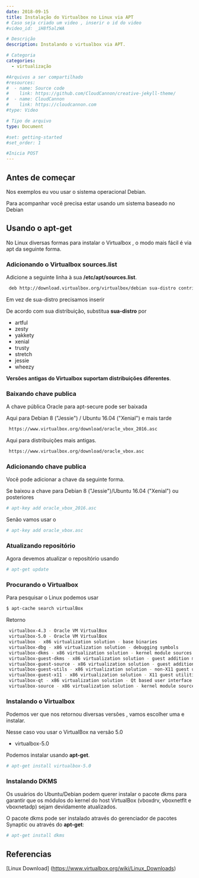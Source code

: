 ```yaml
---
date: 2018-09-15
title: Instalação do Virtualbox no Linux via APT
# Caso seja criado um video , inserir o id do video
#video_id: _iH8f5alzWA

# Descrição
description: Instalando o virtualbox via APT.

# Categoria
categories:
  - virtualização

#Arquivos a ser compartilhado
#resources:
#  - name: Source code
#    link: https://github.com/CloudCannon/creative-jekyll-theme/
#  - name: CloudCannon
#    link: https://cloudcannon.com
#type: Video

# Tipo de arquivo
type: Document

#set: getting-started
#set_order: 1

#Inicia POST
---
```


## Antes de começar
Nos exemplos eu vou usar o sistema operacional Debian.

Para acompanhar você precisa estar usando um sistema baseado no Debian

## Usando o apt-get
No Linux diversas formas para instalar o Virtualbox , o modo mais fácil é via apt da seguinte forma.


### Adicionando o Virtualbox sources.list
Adicione a seguinte linha à sua **/etc/apt/sources.list**.

```sh
 deb http://download.virtualbox.org/virtualbox/debian sua-distro contrib
```

Em vez de sua-distro precisamos inserir

De acordo com sua distribuição, substitua **sua-distro** por 

- artful
- zesty
- yakkety
- xenial
- trusty
- stretch
- jessie
- wheezy 


**Versões antigas do Virtualbox suportam distribuições diferentes**.

### Baixando chave publica
A chave pública Oracle para apt-secure pode ser baixada

Aqui para Debian 8 ("Jessie") / Ubuntu 16.04 ("Xenial") e mais tarde
```sh
 https://www.virtualbox.org/download/oracle_vbox_2016.asc
```

Aqui para distribuições mais antigas.
```sh
 https://www.virtualbox.org/download/oracle_vbox.asc
```

### Adicionando chave publica
Você pode adicionar a chave da seguinte forma.

Se baixou a chave para Debian 8 ("Jessie")/Ubuntu 16.04 ("Xenial") ou posteriores
```sh
# apt-key add oracle_vbox_2016.asc
```

Senão vamos usar o
```sh
# apt-key add oracle_vbox.asc
```

### Atualizando repositório
Agora devemos atualizar o repositório usando
```sh
# apt-get update
```

### Procurando o Virtualbox
Para pesquisar o Linux podemos usar
```sh
$ apt-cache search virtualBox
```

Retorno
```sh
 virtualbox-4.3 - Oracle VM VirtualBox
 virtualbox-5.0 - Oracle VM VirtualBox
 virtualbox - x86 virtualization solution - base binaries
 virtualbox-dbg - x86 virtualization solution - debugging symbols
 virtualbox-dkms - x86 virtualization solution - kernel module sources for dkms
 virtualbox-guest-dkms - x86 virtualization solution - guest addition module source for dkms
 virtualbox-guest-source - x86 virtualization solution - guest addition module source
 virtualbox-guest-utils - x86 virtualization solution - non-X11 guest utilities
 virtualbox-guest-x11 - x86 virtualization solution - X11 guest utilities
 virtualbox-qt - x86 virtualization solution - Qt based user interface
 virtualbox-source - x86 virtualization solution - kernel module source
```

### Instalando o Virtualbox
Podemos ver que nos retornou diversas versões , vamos escolher uma e instalar.

Nesse caso vou usar o VirtualBox na versão 5.0
- virtualbox-5.0

Podemos instalar usando **apt-get**.
```sh
# apt-get install virtualbox-5.0
```

### Instalando DKMS
Os usuários do Ubuntu/Debian podem querer instalar o pacote dkms para garantir que os módulos do kernel do host VirtualBox (vboxdrv, vboxnetflt e vboxnetadp) sejam devidamente atualizados. 

O pacote dkms pode ser instalado através do gerenciador de pacotes Synaptic ou através do **apt-get**:
```sh
# apt-get install dkms
```

## Referencias 
[Linux Download] (https://www.virtualbox.org/wiki/Linux_Downloads) 
